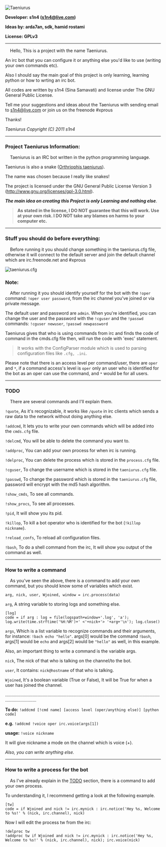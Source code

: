 ![Taeniurus](http://ubuntuone.com/3rPdv4GGW9r6ObIaiz2fVK)

**Developer: s1n4 (s1n4@live.com)**

**Ideas by: arda7an, sdk, hamid rostami**

**License: GPLv3**

***

&nbsp;&nbsp;&nbsp;&nbsp;Hello, This is a project with the name Taeniurus.

An irc bot that you can configure it or anything else you'd like to use (writing your own commands etc).

Also I should say the main goal of this project is only learning, learning python or how to wrting an irc bot.

All codes are written by s1n4 (Sina Samavati) and license under The GNU General Public License.

Tell me your suggestions and ideas about the Taeniurus with sending email to s1n4@live.com or join us on the freenode #xprous

Thanks!


_Taeniurus Copyright (C) 2011 s1n4_

***

### Project Taeniurus Information:
&nbsp;&nbsp;&nbsp;&nbsp;Taeniurus is an IRC bot written in the python programming language.

Taeniurus is also a snake ([Orthriophis taeniurus](http://en.wikipedia.org/wiki/Orthriophis_taeniurus)).

The name was chosen because I really like snakes!

The project is licensed under the GNU General Public License Version 3 (http://www.gnu.org/licenses/gpl-3.0.html).

**_The main idea on creating this Project is only Learning and nothing else_**.

> **As stated in the license, I DO NOT guarantee that this will work. Use at your own risk.
I DO NOT take any blames on harms to your computer etc.**


***

### Stuff you should do before everything:
&nbsp;&nbsp;&nbsp;&nbsp;Before running it you should change something in the taeniurus.cfg file, otherwise it will connect to the default server and join the default channel which are irc.freenode.net and #xprous

![taeniurus.cfg](http://ubuntuone.com/3ejammcytt9Y7iWbQTHhVD)

### Note:
&nbsp;&nbsp;&nbsp;&nbsp;After running it you should identify yourself for the bot with the `!oper` command: `!oper user password`, from the irc channel you've joined or via private message.

The default user and password are `admin`.
When you're identified, you can change the user and the password with the `!cguser` and the `!passwd` commands: `!cguser newuser`, `!passwd newpassword`

Taeniurus gives that who is using commands from irc and finds the code of command in the cmds.cfg file then, will run the code with 'exec' statement.

> It works with the ConfigParser module which is used to parsing configuration files like `.cfg, .ini`.

Please note that there is an access level per command/user, there are `oper` and `*`, if a command access's level is `oper` only an user who is identified for the bot as an oper can use the command, and `*` would be for all users.


***

### <a name="#TODO">TODO</a>
&nbsp;&nbsp;&nbsp;&nbsp;There are several commands and I'll explain them.

`!quote`, As it's recognizable, it works like `/quote` in irc clients which sends a raw data to the network without doing anything else.

`!addcmd`, It lets you to write your own commands which will be added into the `cmds.cfg` file.

`!delcmd`, You will be able to delete the command you want to.

`!addproc`, You can add your own process for when irc is running.

`!delproc`, You can delete the process which is stored in the `process.cfg` file.

`!cguser`, To change the username which is stored in the `taeniurus.cfg` file.

`!passwd`, To change the password which is stored in the `taeniurus.cfg` file, password will encrypt with the md5 hash algorithm.

`!show_cmds`, To see all commands.

`!show_procs`, To see all processes.

`!pid`, It will show you its pid.

`!killop`, To kill a bot operator who is identified for the bot (`!killop nickname`).

`!reload_confs`, To reload all configuration files.

`!bash`, To do a shell command from the irc, It will show you output of the command as well.

***

### How to write a command
&nbsp;&nbsp;&nbsp;&nbsp;As you've seen the above, there is a command to add your own command, but you should know some of variables which exist.

    arg, nick, user, Wjoined, window = irc.process(data)

`arg`, A string variable to storing logs and something else.

    [log]
    code = if arg : log = file(logspath+window+'.log', 'a'); log.write(time.strftime('%H:%M')+' <'+nick+'> '+arg+'\n'); log.close()

`args`, Which is a list variable to recognize commands and their arguments, for instance: `!bach echo "hello"`. args[0] would be the command `!bash`, args[1] would be `echo` and args[2] would be `"hello"` as well, in this example.

Also, an important thing to write a command is the variable args.

`nick`, The nick of that who is talking on the channel/to the bot.

`user`, It contains: `nick@hostname` of that who is talking.

`Wjoined`, It's a boolean variable (True or False), It will be True for when a user has joined the channel.

.....................................................................................................................................................

**To do:** `!addcmd [!cmd name] [access level (oper/anything else)] [python code]`

**e.g.** `!addcmd !voice oper irc.voice(args[1])`

**usage:** `!voice nickname`

It will give nickname a mode on the channel which is voice (+).

_Also, you can write anything else._

***

### How to write a process for the bot

&nbsp;&nbsp;&nbsp;&nbsp;As I've already explain in the <a href="#TODO">TODO</a> section, there is a command to add your own process.

To understanding it, I recommend getting a look at the following example.

    [tw]
    code = if Wjoined and nick != irc.mynick : irc.notice('Hey %s, Welcome to %s!' % (nick, irc.channel), nick)

Now I will edit the process tw from the irc:

    !delproc tw
    !addproc tw if Wjoined and nick != irc.mynick : irc.notice('Hey %s, Welcome to %s!' % (nick, irc.channel), nick); irc.voice(nick)